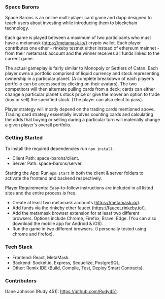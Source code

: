 ### Space Barons
Space Barons is an online multi-player card game and dapp designed to teach users about investing while introducing them to blockchain technology.

Each game is played between a maximum of two participants who must have a metamask (https://metamask.io/) crypto wallet. Each player contributes one ether - rinkeby testnet either instead of ethereum mainnet - from their metamask account and the winner receives all funds linked to the current game.

The actual gameplay is fairly similar to Monopoly or Settlers of Catan. Each player owns a portfolio comprised of liquid currency and stock representing ownership in a particular planet. (A complete breakdown of each player's portfolio can be accesssed by clicking on their avatars). The two competitors will then alternate pulling cards from a deck; cards can either change a particular planet's stock price or give the mover an option to trade (buy or sell) the specified stock. (The player can also elect to pass).

Player strategy will mostly depend on the trading cards mentioned above. Trading card strategy essentially involves counting cards and calculating the odds that buying or selling during a particular turn will materially change a given player's overall portfolio.

### Getting Started
To install the required dependencies run `npm install`.
- Client Path: space-barons/client.
- Server Path: space-barons/server.

Starting the App: Run `npm start` in both the client & server folders to activate the frontend and backend respectively.

Player Requirements: Easy-to-follow instructions are included in all listed sites and the entire process is free.
- Create at least two metamask accounts (https://metamask.io/).
- Add funds via the rinkeby ether faucet (https://faucet.rinkeby.io/).
- Add the metamask browser extension for at least two different browsers. Options include Chrome, Firefox, Brave, Edge. (You can also download the mobile app for Android & iOS).
- Run the game in two different browsers. (I personally tested using chrome and firefox).

### Tech Stack
- Frontend: React, MetaMask.
- Backend: Socket.io, Express, Sequelize, PostgreSQL.
- Other: Remix IDE (Build, Compile, Test, Deploy Smart Contracts).

### Contributors
Dane Johnson (Rudy 451): https://github.com/Rudy451.
